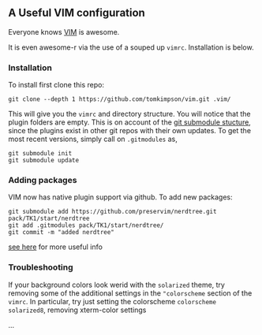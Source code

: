 ## A Useful VIM configuration


Everyone knows [VIM](https://www.vim.org/) is awesome.

It is even awesome-r via the use of a souped up `vimrc`. Installation is below.


### Installation
To install first clone this repo:

    git clone --depth 1 https://github.com/tomkimpson/vim.git .vim/

This will give you the `vimrc` and directory structure. You will notice that the plugin folders are empty. This is on account of the [git submodule stucture](https://git-scm.com/book/en/v2/Git-Tools-Submodules), since the plugins exist in other git repos with their own updates. To get the most recent versions, simply call on `.gitmodules` as,

    git submodule init
    git submodule update


### Adding packages

VIM now has native plugin support via github. To add new packages:

    git submodule add https://github.com/preservim/nerdtree.git pack/TK1/start/nerdtree
    git add .gitmodules pack/TK1/start/nerdtree/
    git commit -m "added nerdtree"


[see here](https://shaeshed.com/vim-packages/) for more useful info


### Troubleshooting

If your background colors look werid with the `solarized` theme, try removing some of the additional settings in the `"colorscheme` section of the `vimrc`. In particular, try just setting the colorscheme `colorscheme solarized8`, removing xterm-color settings



...
